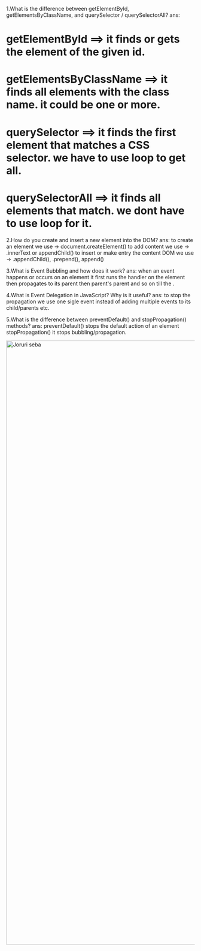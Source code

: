 1.What is the difference between getElementById, getElementsByClassName, and querySelector / querySelectorAll?
ans: 
# getElementById ==> it finds or gets the element of the given id.
# getElementsByClassName ==> it finds all elements with the class name. it could be one or more.
# querySelector ==> it finds the first element that matches a CSS selector. we have to use loop to get all.
# querySelectorAll ==> it finds all elements that match. we dont have to use loop for it.

2.How do you create and insert a new element into the DOM?
ans:
to create an element we use -> document.createElement()
to add content we use -> .innerText or appendChild()
to insert or make entry the content DOM we use -> .appendChild(), .prepend(), append()

3.What is Event Bubbling and how does it work?
ans:
when an event happens or occurs on an element it first runs the handler on the element then propagates to its parent then parent's parent and  so on till the <html>.

4.What is Event Delegation in JavaScript? Why is it useful?
ans:
to stop the propagation we use one sigle event instead of adding multiple events to its child/parents etc.

5.What is the difference between preventDefault() and stopPropagation() methods?
ans:
preventDefault() stops the default action of an element
stopPropagation() it stops bubbling/propagation.

<img width="1920" height="1613" alt="Joruri seba" src="https://github.com/user-attachments/assets/a078d08a-4016-4201-ab81-ff1ffb51bd1e" />
